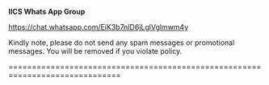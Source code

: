 **IICS Whats App Group**

https://chat.whatsapp.com/EiK3b7nID6jLglVglmwm4y

Kindly note, please do not send any spam messages or promotional messages. 
You will be removed if you violate policy. 

==============================================================================

